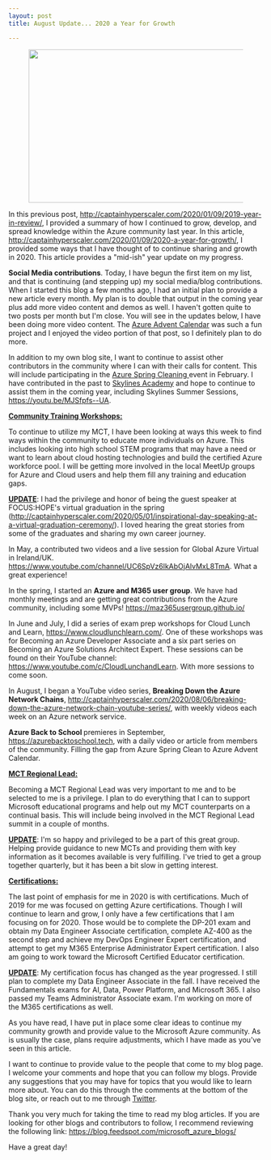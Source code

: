 ```yaml
---
layout: post
title: August Update... 2020 a Year for Growth

---
```


<!-- wp:image {"align":"center","id":217,"width":543,"height":303,"sizeSlug":"large"} -->
<div class="wp-block-image"><figure class="aligncenter size-large is-resized"><img src="https://captainhyperscaler.files.wordpress.com/2020/01/2020cloud-1.jpg?w=283" alt="" class="wp-image-217" width="543" height="303"/></figure></div>
<!-- /wp:image -->

<!-- wp:paragraph -->
<p>In this previous post, <a rel="noreferrer noopener" aria-label=" (opens in a new tab)" href="http://captainhyperscaler.com/2020/01/09/2019-year-in-review/" target="_blank">http://captainhyperscaler.com/2020/01/09/2019-year-in-review/</a>, I provided a summary of how I continued to grow, develop, and spread knowledge within the Azure community last year.  In this article, <a rel="noreferrer noopener" href="http://captainhyperscaler.com/2020/01/09/2020-a-year-for-growth/" target="_blank">http://captainhyperscaler.com/2020/01/09/2020-a-year-for-growth/</a>, I provided some ways that I have thought of to continue sharing and growth in 2020.  This article provides a "mid-ish" year update on my progress.</p>
<!-- /wp:paragraph -->

<!-- wp:paragraph -->
<p><strong>Social Media contributions</strong>.  Today, I have begun the first item on my list, and that is continuing (and stepping up) my social media/blog contributions.  When I started this blog a few months ago, I had an initial plan to provide a new article every month.  My plan is to double that output in the coming year plus add more video content and demos as well.  I haven't gotten quite to two posts per month but I'm close. You will see in the updates below, I have been doing more video content. The <a rel="noreferrer noopener" aria-label="Azure Advent Calendar (opens in a new tab)" href="https://azureadventcalendar.com/" target="_blank">Azure Advent Calendar</a> was such a fun project and I enjoyed the video portion of that post, so I definitely plan to do more.</p>
<!-- /wp:paragraph -->

<!-- wp:paragraph -->
<p>In addition to my own blog site, I want to continue to assist other contributors in the community where I can with their calls for content.  This will include participating in the <a rel="noreferrer noopener" aria-label="Azure Spring Cleaning  (opens in a new tab)" href="https://www.azurespringclean.com/" target="_blank">Azure Spring Cleaning </a>event in February.  I have contributed in the past to <a rel="noreferrer noopener" aria-label="Skylines Academy (opens in a new tab)" href="https://courses.skylinesacademy.com/?affcode=180879_p1mljie2" target="_blank">Skylines Academy</a> and hope to continue to assist them in the coming year, including Skylines Summer Sessions, <a rel="noreferrer noopener" href="https://youtu.be/MJSfpfs--UA" target="_blank">https://youtu.be/MJSfpfs--UA</a>. </p>
<!-- /wp:paragraph -->

<!-- wp:paragraph -->
<p><strong><span style="text-decoration:underline;">Community Training Workshops:</span></strong></p>
<!-- /wp:paragraph -->

<!-- wp:paragraph -->
<p>To continue to utilize my MCT, I have been looking at ways this week to find ways within the community to educate more individuals on Azure.  This includes looking into high school STEM programs that may have a need or want to learn about cloud hosting technologies and build the certified Azure workforce pool.  I will be getting more involved in the local MeetUp groups for Azure and Cloud users and help them fill any training and education gaps. </p>
<!-- /wp:paragraph -->

<!-- wp:paragraph -->
<p><span style="text-decoration:underline;"><strong>UPDATE</strong></span>: I had the privilege and honor of being the guest speaker at FOCUS:HOPE's virtual graduation in the spring (<a rel="noreferrer noopener" href="http://captainhyperscaler.com/2020/05/01/inspirational-day-speaking-at-a-virtual-graduation-ceremony/" target="_blank">http://captainhyperscaler.com/2020/05/01/inspirational-day-speaking-at-a-virtual-graduation-ceremony/</a>). I loved hearing the great stories from some of the graduates and sharing my own career journey. </p>
<!-- /wp:paragraph -->

<!-- wp:paragraph -->
<p>In May, a contributed two videos and a live session for Global Azure Virtual in Ireland/UK. <a rel="noreferrer noopener" href="https://www.youtube.com/channel/UC6SpVz6lkAbOjAlvMxL8TmA" target="_blank">https://www.youtube.com/channel/UC6SpVz6lkAbOjAlvMxL8TmA</a>. What a great experience!</p>
<!-- /wp:paragraph -->

<!-- wp:paragraph -->
<p>In the spring, I started an <strong>Azure and M365 user group</strong>. We have had monthly meetings and are getting great contributions from the Azure community, including some MVPs! <a rel="noreferrer noopener" href="https://maz365usergroup.github.io/" target="_blank">https://maz365usergroup.github.io/</a></p>
<!-- /wp:paragraph -->

<!-- wp:paragraph -->
<p>In June and July, I did a series of exam prep workshops for Cloud Lunch and Learn, <a rel="noreferrer noopener" href="https://www.cloudlunchlearn.com/" target="_blank">https://www.cloudlunchlearn.com/</a>. One of these workshops was for Becoming an Azure Developer Associate and a six part series on Becoming an Azure Solutions Architect Expert. These sessions can be found on their YouTube channel: <a rel="noreferrer noopener" href="https://www.youtube.com/c/CloudLunchandLearn" target="_blank">https://www.youtube.com/c/CloudLunchandLearn</a>. With more sessions to come soon. </p>
<!-- /wp:paragraph -->

<!-- wp:paragraph -->
<p>In August, I began a YouTube video series, <strong>Breaking Down the Azure Network Chains</strong>, <a rel="noreferrer noopener" href="http://captainhyperscaler.com/2020/08/06/breaking-down-the-azure-network-chain-youtube-series/" target="_blank">http://captainhyperscaler.com/2020/08/06/breaking-down-the-azure-network-chain-youtube-series/</a>, with weekly videos each week on an Azure network service. </p>
<!-- /wp:paragraph -->

<!-- wp:paragraph -->
<p><strong>Azure Back to School </strong>premieres in September, <a rel="noreferrer noopener" href="https://azurebacktoschool.tech" target="_blank">https://azurebacktoschool.tech</a>, with a daily video or article from members of the community.  Filling the gap from Azure Spring Clean to Azure Advent Calendar. </p>
<!-- /wp:paragraph -->

<!-- wp:paragraph -->
<p><span style="text-decoration:underline;"><strong>MCT Regional Lead:</strong></span></p>
<!-- /wp:paragraph -->

<!-- wp:paragraph -->
<p>Becoming a MCT Regional Lead was very important to me and to be selected to me is a privilege.  I plan to do everything that I can to support Microsoft educational programs and help out my MCT counterparts on a continual basis.  This will include being involved in the MCT Regional Lead summit in a couple of months.</p>
<!-- /wp:paragraph -->

<!-- wp:paragraph -->
<p><span style="text-decoration:underline;"><strong>UPDATE</strong></span>: I'm so happy and privileged to be a part of this great group. Helping provide guidance to new MCTs and providing them with key information as it becomes available is very fulfilling. I've tried to get a group together quarterly, but it has been a bit slow in getting interest.  </p>
<!-- /wp:paragraph -->

<!-- wp:paragraph -->
<p><span style="text-decoration:underline;"><strong>Certifications:</strong></span></p>
<!-- /wp:paragraph -->

<!-- wp:paragraph -->
<p>The last point of emphasis for me in 2020 is with certifications.  Much of 2019 for me was focused on getting Azure certifications.  Though I will continue to learn and grow, I only have a few certifications that I am focusing on for 2020.  Those would be to complete the DP-201 exam and obtain my Data Engineer Associate certification,  complete AZ-400 as the second step and achieve my DevOps Engineer Expert certification, and attempt to get my M365 Enterprise Administrator Expert certification.  I also am going to work toward the Microsoft Certified Educator certification.</p>
<!-- /wp:paragraph -->

<!-- wp:paragraph -->
<p><strong><span style="text-decoration:underline;">UPDATE</span></strong>:  My certification focus has changed as the year progressed. I still plan to complete my Data Engineer Associate in the fall. I have received the Fundamentals exams for AI, Data, Power Platform, and Microsoft 365. I also passed my Teams Administrator Associate exam.  I'm working on more of the M365 certifications as well. </p>
<!-- /wp:paragraph -->

<!-- wp:paragraph -->
<p>As you have read, I have put in place some clear ideas to continue my community growth and provide value to the Microsoft Azure community.  As is usually the case, plans require adjustments, which I have made as you've seen in this article. </p>
<!-- /wp:paragraph -->

<!-- wp:paragraph -->
<p>I want to continue to provide value to the people that come to my blog page.  I welcome your comments and hope that you can follow my blogs.  Provide any suggestions that you may have for topics that you would like to learn more about.  You can do this through the comments at the bottom of the blog site, or reach out to me through <a rel="noreferrer noopener" aria-label="Twitter (opens in a new tab)" href="https://twitter.com/DwayneNcloud" target="_blank">Twitter</a>.</p>
<!-- /wp:paragraph -->

<!-- wp:paragraph -->
<p>Thank you very much for taking the time to read my blog articles.  If you are looking for other blogs and contributors to follow, I recommend reviewing the following link: <a rel="noreferrer noopener" aria-label=" (opens in a new tab)" href="https://blog.feedspot.com/microsoft_azure_blogs/" target="_blank">https://blog.feedspot.com/microsoft_azure_blogs/</a></p>
<!-- /wp:paragraph -->

<!-- wp:paragraph -->
<p>Have a great day!</p>
<!-- /wp:paragraph -->